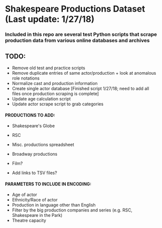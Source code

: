 # Shakespeare Productions Dataset (Last update: 1/27/18)

### Included in this repo are several test Python scripts that scrape production data from various online databases and archives

## TODO:

* Remove old test and practice scripts
* Remove duplicate entries of same actor/production + look at anomalous role notations
* Normalize cast and production information
* Create single actor database [Finished script 1/27/18; need to add all files once production scraping is complete]
* Update age calculation script
* Update actor scrape script to grab categories


#### PRODUCTIONS TO ADD:
* Shakespeare's Globe
* RSC
* Misc. productions spreadsheet
* Broadway productions
* Film?

* Add links to TSV files?

#### PARAMETERS TO INCLUDE IN ENCODING:
* Age of actor
* Ethnicity/Race of actor
* Production in language other than English
* Filter by the big production companies and series (e.g. RSC, Shakespeare in the Park)
* Theatre capacity

